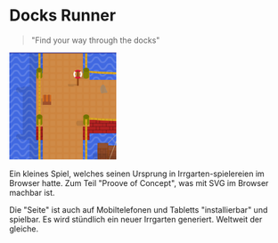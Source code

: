 # Docks Runner

> "Find your way through the docks"

![A Tile of "Docks Runner" game](res/dock_runner-192.png)

Ein kleines Spiel, welches seinen Ursprung in Irrgarten-spielereien
im Browser hatte. Zum Teil "Proove of Concept", was mit 
SVG im Browser machbar ist.

Die "Seite" ist auch auf Mobiltelefonen und Tabletts "installierbar"
und spielbar. Es wird stündlich ein neuer Irrgarten generiert.
Weltweit der gleiche.
